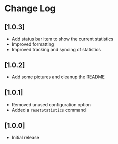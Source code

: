 # Change Log

## [1.0.3]
- Add status bar item to show the current statistics
- Improved formatting
- Improved tracking and syncing of statistics

## [1.0.2]
- Add some pictures and cleanup the README

## [1.0.1]
- Removed unused configuration option
- Added a `resetStatistics` command

## [1.0.0]
- Initial release
